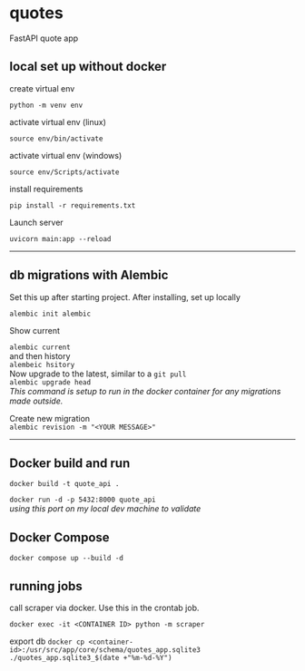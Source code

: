 # quotes
FastAPI quote app

## local set up without docker

create virtual env
```  
python -m venv env
``` 
activate virtual env (linux)

```  
source env/bin/activate
``` 
activate virtual env (windows)
```
source env/Scripts/activate
```
install requirements
```
pip install -r requirements.txt
```
Launch server  
```  
uvicorn main:app --reload  
```  
---
## db migrations with Alembic  
Set this up after starting project. After installing, set up locally  

`alembic init alembic`  

Show current

`alembic current`  
and then history  
`alembeic hsitory`  
Now upgrade to the latest, similar to a `git pull`  
`alembic upgrade head`   
*This command is setup to run in the docker container for any migrations made outside.*

Create new migration  
`alembic revision -m "<YOUR MESSAGE>"`  

---
## Docker build and run
`docker build -t quote_api .`  

`docker run -d -p 5432:8000 quote_api`  
*using this port on my local dev machine to validate*  

## Docker Compose  
`docker compose up --build -d`

## running jobs 

call scraper via docker. Use this in the crontab job. 

`docker exec -it <CONTAINER ID> python -m scraper`

export db 
`docker cp <container-id>:/usr/src/app/core/schema/quotes_app.sqlite3 ./quotes_app.sqlite3_$(date +"%m-%d-%Y")`


